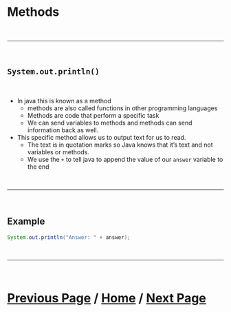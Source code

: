 # Methods

<br> 

***

<br> 

## ````System.out.println()````

<br> 

- In java this is known as a method
  - methods are also called functions in other programming languages
  - Methods are code that perform a specific task
  - We can send variables to methods and methods can send information back as well.
- This specific method allows us to output text for us to read.
  - The text is in quotation marks so Java knows that it’s text and not variables or methods.
  - We use the `+` to tell java to append the value of our `answer` variable to the end

<br>

***

<br> 

## Example

````Java
System.out.println("Answer: " + answer);
````

<br>

***

<br> 

# [Previous Page](./basicMath.md) / [Home](./index.md) / [Next Page](./division.md)
